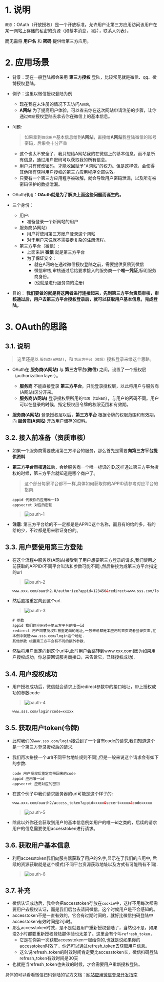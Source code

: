 # 1. 说明

`概念`：OAuth（开放授权）是一个开放标准，允许用户让第三方应用访问该用户在某一网站上存储的私密的资源（如基本消息，照片，联系人列表），

而无需将 **用户名** 和 **密码** 提供给第三方应用。

# 2. 应用场景

- 背景：现在一般登陆都会采用 **第三方授权** 登陆，比较常见就是微信、qq、微博授权登陆。

- 例子：这里以微信授权登陆为例
  - 现在我在未注册的情况下去访问`A网站`,
  - **A网站** 为了提高用户体验，可以省去你在这次网站申请注册的步骤，让你通过`微信`授权登陆去拿去你在微信上的基本信息。

- 问题:
  > 如果拿到`微信用户`基本信息给到**A网站**，直接给**A网站**我登陆微信的账号密码，后果会十分严重
  - 这个也太不安全了，我只想给A网站我的在微信上的基本信息，而不是所有信息，通过用户密码可以获取我的所有信息。
  - 用户只有修改密码，才能收回赋予"A网站"的权力。但是这样做，会使得其他所有获得用户授权的第三方应用程序全部失效。
  - 只要有一个第三方应用程序被破解，就会导致用户密码泄漏，以及所有被密码保护的数据泄漏。

- OAuth作用：**OAuth就是为了解决上面这些问题而诞生的。**

- 三个身份：
  - 用户:
    - 准备登录一个新网站的用户
  - 服务商(A网站)
    - 用户将使用第三方账户登录这个网站
    - 对于用户来说就不需要走复杂的注册流程。
  - 第三方平台（微信）:
    - 上面来讲 **微信** 就是第三方平台
    - 为了保证安全：
      - 就在A网站在通过微信授权登陆之前，需要提供资质到微信
      - 微信审核,审核通过后给要求接入的服务商一个**唯一凭证**,标明服务商身份。
      - (也就是进行服务商的注册)


- 目的： **我们要做的就是将这两者进行连接起来，先到第三方平台资质审核，审核通过后，用户去第三方平台授权登录后，就可以获取用户基本信息，完成登陆。**

# 3. OAuth的思路

## 3.1. 说明

> 这里还是以 `服务商(A网站)`，和 `第三方平台（微信）`授权登录来缕这个思路。

- OAuth在 **服务商(A网站)** 与 **第三方平台(微信)** 之间，设置了一个授权层（authorization layer）。
  - **服务商** 不能直接登录 **第三方平台**，只能登录授权层，以此将用户与服务商(A网站)区分开来。
  - **服务商(A网站)** 登录授权层所用的`令牌`（token），与用户的密码不同。用户可以在登录的时候，指定授权层令牌的权限范围和有效期。

- **服务商(A网站)** 登录授权层以后，**第三方平台** 根据令牌的权限范围和有效期，向 **服务商(A网站)** 开放用户储存的资料。

## 3.2. 接入前准备（资质审核）

- 如果一个服务商需要使用第三方平台的服务，那么首先是需要**向第三方平台提供资料**
- **第三方平台审核通过**后，会给服务商一个唯一标识的ID,这样通过第三方平台授权的时候，第三方平台就知道是哪个商户了。
  > 这个部分每家平台都不一样,具体如何获取你的APPID请参考对应平台的指南.
  ```
  appid 代表你的应用唯一ID
  appsecret 对应的密钥
  ```
  > ![oauth-1](./image/oauth-1.png)

- **注意**: 第三方平台给的不一定都是是APPID这个名称，而且有的给的多，有的给的少，不过都是用来验证身份的。

## 3.3. 用户要使用第三方登陆


- 在这个流程中服务器(A网站)接受到了用户想要第三方登录的请求,我们使用之前获取的APPID(不同平台叫法和参数可能不同),然后拼接为成第三方平台指定的url
  > ![oauth-2](./image/oauth-2.png)
  ```html
  www.xxx.com/oauth2.0/authorize?appid=123456&redirect=www.sss.com/login
  ```
- 然后直接重定向到这个url.
  > ![oauth-3](./image/oauth-3.png)
  ```
  # 参数
  appid 我们的应用对于第三方平台的唯一id
  redirect 用户同意授权后被重定向的地址,一般来说都是本应用的首页或者登录页面,在本例中就是www.sss.com/login这个地址.
  其他参数 根据第三方平会有不同的额外参数.
  ```
- 然后将用户重定向到这个url中,此时用户会跳转到www.xxx.com(因为如果用户授权成功，你总要回调服务商接口，来告诉它，已经授权成功).

## 3.4. 用户授权成功

- 用户授权成功后，微信就会请求上面redirect参数中的接口地址，带上授权成功的参数code
  > ![oauth-4](./image/oauth-4.png)
  ```html
  www.sss.com/login?code=xxxxx
  ```

## 3.5. 获取用户token(令牌)

- 此时我们的`www.sss.com/login`接受到了一个含有code的请求,我们知道这个是一个第三方登录授权后的请求.
- 我们再次拼接一个url(不同平台地址规则不同),但是一般来说这个请求会有如下的参数:
  ```
  code 用户授权后重定向带回来的code
  appid 应用唯一id
  appsecret 应用对应的密钥
  ```
- 在这个例子中我们请求服务器的url可能是这个样子的:
  ```html
  www.xxx.com/oauth2/access_token?appid=xxxx&secert=xxxx&code=xxxx
  ```
  > ![oauth-5](./image/oauth-5.png)

- 除此以外你还会获取到用户的基本信息例如用户的唯一id之类的，后续的请求用户的信息需要使用accesstoken进行请求。

## 3.6. 获取用户基本信息

- 利用accesstoken我们向服务器获取了用户的名字,显示在了我们的应用中, 后续的资源获取就是这个模式(不同平台资源获取地址以及方式有可能稍有不同).
  > ![oauth-6](./image/oauth-6.png)

## 3.7. 补充

- 微信认证成功后，我会会把accesstoken存放在`cookie`中，这样不用每次都需要用户去授权认证，而是我们后台去请问微信，这个时候用户是不会感知的。
- accesstoken不是一直有效的，它会有过期时间的，就好比微信扫码登陆中accesstoken有效时间是2小时。
- 那么accesstoken时效，是不是就要用户重新授权登陆了，当然也不是，如果没2小时都要重新授权登陆那体验也太差了。这里会有个叫`refresh_token`，
  - 它是在你第一次获取accesstoken一起给你的,也就是说如果你的accesstoken时效了，你还可以通过refresh_token去获取用户信息。
  - 这么说refresh_token的时效时间肯定要比accesstoken长，微信扫码登陆refresh_token有效时间是30天
- 也就是当refresh_token也失效的时候，才会需要用户重新授权登陆。

具体的可以看看微信扫码登陆的官方文档：[网站应用微信登录开发指南](https://developers.weixin.qq.com/doc/oplatform/Website_App/WeChat_Login/Wechat_Login.html)
